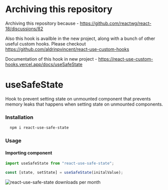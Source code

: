 # Archiving this repository

Archiving this repository because - https://github.com/reactwg/react-18/discussions/82


Also this hook is availble in the new project, along with a bunch of other useful custom hooks. Please checkout https://github.com/aldrinpvincent/react-use-custom-hooks

Documentation of this hook in new project - https://react-use-custom-hooks.vercel.app/docs/useSafeState



# useSafeState

Hook to prevent setting state on unmounted component that prevents memory leaks that happens when setting state on unmounted components.



### Installation

```bash
  npm i react-use-safe-state
```

### Usage

#### Importing component

```js
import useSafeState from "react-use-safe-state";

const [state, setState] = useSafeState(initalValue);
```

![react-use-safe-state downloads per month](https://img.shields.io/npm/dm/react-use-safe-state?style=flat-square)
